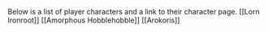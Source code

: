 Below is a list of player characters and a link to their character page.
[[Lorn Ironroot]]
[[Amorphous Hobblehobble]]
[[Arokoris]]